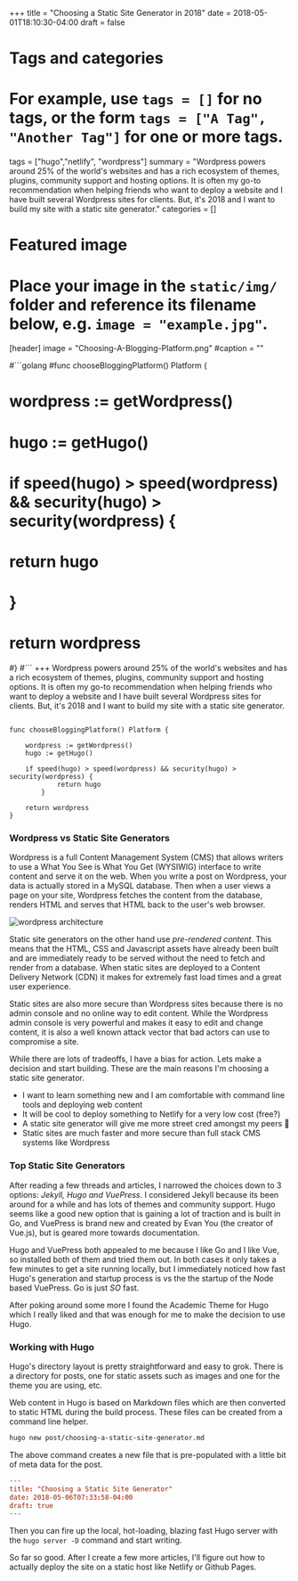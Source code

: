 +++
title = "Choosing a Static Site Generator in 2018"
date = 2018-05-01T18:10:30-04:00
draft = false

# Tags and categories
# For example, use `tags = []` for no tags, or the form `tags = ["A Tag", "Another Tag"]` for one or more tags.
tags = ["hugo","netlify", "wordpress"]
summary = "Wordpress powers around 25% of the world's websites and has a rich ecosystem of themes, plugins, community support and hosting options. It is often my go-to recommendation when helping friends who want to deploy a website and I have built several Wordpress sites for clients. But, it's 2018 and I want to build my site with a static site generator."
categories = []

# Featured image
# Place your image in the `static/img/` folder and reference its filename below, e.g. `image = "example.jpg"`.
[header]
image = "Choosing-A-Blogging-Platform.png"
#caption = ""

#```golang
#func chooseBloggingPlatform() Platform {
#
#    wordpress := getWordpress()
#    hugo := getHugo()
#
#    if speed(hugo) > speed(wordpress) && security(hugo) > security(wordpress) {
#            return hugo
#        }
#
#    return wordpress
#}
#```
+++
Wordpress powers around 25% of the world's websites and has a rich ecosystem of themes, plugins, community support and hosting options. It is often my go-to recommendation when helping friends who want to deploy a website and I have built several Wordpress sites for clients. But, it's 2018 and I want to build my site with a static site generator.

```golang

func chooseBloggingPlatform() Platform {

    wordpress := getWordpress()
    hugo := getHugo()

    if speed(hugo) > speed(wordpress) && security(hugo) > security(wordpress) {
            return hugo
        }

    return wordpress
}

```

### Wordpress vs Static Site Generators

Wordpress is a full Content Management System (CMS) that allows writers to use a What You See is What You Get (WYSIWIG) interface to write content and serve it on the web. When you write a post on Wordpress, your data is actually stored in a MySQL database. Then when a user views a page on your site, Wordpress fetches the content from the database, renders HTML and serves that HTML back to the user's web browser.

![wordpress architecture](/img/wordpress-architecture.png)

Static site generators on the other hand use *pre-rendered content*. This means that the HTML, CSS and Javascript assets have already been built and are immediately ready to be served without the need to fetch and render from a database. When static sites are deployed to a Content Delivery Network (CDN) it makes for extremely fast load times and a great user experience. 

Static sites are also more secure than Wordpress sites because there is no admin console and no online way to edit content. While the Wordpress admin console is very powerful and makes it easy to edit and change content, it is also a well known attack vector that bad actors can use to compromise a site.

While there are lots of tradeoffs, I have a bias for action. Lets make a decision and start building. These are the main reasons I'm choosing a static site generator.

- I want to learn something new and I am comfortable with command line tools and deploying web content
- It will be cool to deploy something to Netlify for a very low cost (free?)
- A static site generator will give me more street cred amongst my peers :thinking:
- Static sites are much faster and more secure than full stack CMS systems like Wordpress

### Top Static Site Generators

After reading a few threads and articles, I narrowed the choices down to 3 options: *Jekyll, Hugo and VuePress*. I considered Jekyll because its been around for a while and has lots of themes and community support. Hugo seems like a good new option that is gaining a lot of traction and is built in Go, and VuePress is brand new and created by Evan You (the creator of Vue.js), but is geared more towards documentation.

Hugo and VuePress both appealed to me because I like Go and I like Vue, so installed both of them and tried them out. In both cases it only takes a few minutes to get a site running locally, but I immediately noticed how fast Hugo's generation and startup process is vs the the startup of the Node based VuePress. Go is just *SO* fast.

After poking around some more I found the Academic Theme for Hugo which I really liked and that was enough for me to make the decision to use Hugo.

### Working with Hugo

Hugo's directory layout is pretty straightforward and easy to grok. There is a directory for posts, one for static assets such as images and one for the theme you are using, etc.

Web content in Hugo is based on Markdown files which are then converted to static HTML during the build process. These files can be created from a command line helper.

```bash
hugo new post/choosing-a-static-site-generator.md
```
The above command creates a new file that is pre-populated with a little bit of meta data for the post.

```toml
---
title: "Choosing a Static Site Generator"
date: 2018-05-06T07:33:58-04:00
draft: true
---
```
Then you can fire up the local, hot-loading, blazing fast Hugo server with the `hugo server -D` command and start writing. 

So far so good. After I create a few more articles, I'll figure out how to actually deploy the site on a static host like Netlify or Github Pages.
